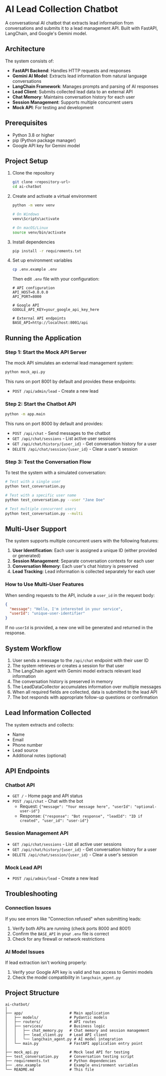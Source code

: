 # AI Lead Collection Chatbot

A conversational AI chatbot that extracts lead information from conversations and submits it to a lead management API. Built with FastAPI, LangChain, and Google's Gemini model.

## Architecture

The system consists of:

- **FastAPI Backend**: Handles HTTP requests and responses
- **Gemini AI Model**: Extracts lead information from natural language conversations
- **LangChain Framework**: Manages prompts and parsing of AI responses
- **Lead Client**: Submits collected lead data to an external API
- **Chat Memory**: Maintains conversation history for each user
- **Session Management**: Supports multiple concurrent users
- **Mock API**: For testing and development

## Prerequisites

- Python 3.8 or higher
- pip (Python package manager)
- Google API key for Gemini model

## Project Setup

1. Clone the repository
   ```bash
   git clone <repository-url>
   cd ai-chatbot
   ```

2. Create and activate a virtual environment
   ```bash
   python -m venv venv
   
   # On Windows
   venv\Scripts\activate
   
   # On macOS/Linux
   source venv/bin/activate
   ```

3. Install dependencies
   ```bash
   pip install -r requirements.txt
   ```

4. Set up environment variables
   ```bash
   cp .env.example .env
   ```
   
   Then edit `.env` file with your configuration:
   ```
   # API configuration
   API_HOST=0.0.0.0
   API_PORT=8000

   # Google API
   GOOGLE_API_KEY=your_google_api_key_here

   # External API endpoints
   BASE_API=http://localhost:8001/api
   ```

## Running the Application

### Step 1: Start the Mock API Server

The mock API simulates an external lead management system:

```bash
python mock_api.py
```

This runs on port 8001 by default and provides these endpoints:
- `POST /api/admin/lead` - Create a new lead

### Step 2: Start the Chatbot API

```bash
python -m app.main
```

This runs on port 8000 by default and provides:
- `POST /api/chat` - Send messages to the chatbot
- `GET /api/chat/sessions` - List active user sessions
- `GET /api/chat/history/{user_id}` - Get conversation history for a user
- `DELETE /api/chat/session/{user_id}` - Clear a user's session

### Step 3: Test the Conversation Flow

To test the system with a simulated conversation:

```bash
# Test with a single user
python test_conversation.py

# Test with a specific user name
python test_conversation.py --user "Jane Doe"

# Test multiple concurrent users
python test_conversation.py --multi
```

## Multi-User Support

The system supports multiple concurrent users with the following features:

1. **User Identification**: Each user is assigned a unique ID (either provided or generated)
2. **Session Management**: Separate conversation contexts for each user
3. **Conversation Memory**: Each user's chat history is preserved
4. **Lead Tracking**: Lead information is collected separately for each user

### How to Use Multi-User Features

When sending requests to the API, include a `user_id` in the request body:

```json
{
  "message": "Hello, I'm interested in your service",
  "userId": "unique-user-identifier"
}
```

If no `userId` is provided, a new one will be generated and returned in the response.

## System Workflow

1. User sends a message to the `/api/chat` endpoint with their user ID
2. The system retrieves or creates a session for that user
3. The LangChain agent with Gemini model extracts relevant lead information
4. The conversation history is preserved in memory
5. The LeadDataCollector accumulates information over multiple messages
6. When all required fields are collected, data is submitted to the lead API
7. The bot responds with appropriate follow-up questions or confirmation

## Lead Information Collected

The system extracts and collects:
- Name
- Email
- Phone number
- Lead source
- Additional notes (optional)

## API Endpoints

### Chatbot API

- `GET /` - Home page and API status
- `POST /api/chat` - Chat with the bot
  - Request: `{"message": "Your message here", "userId": "optional-user-id"}`
  - Response: `{"response": "Bot response", "leadId": "ID if created", "user_id": "user-id"}`

### Session Management API

- `GET /api/chat/sessions` - List all active user sessions
- `GET /api/chat/history/{user_id}` - Get conversation history for a user
- `DELETE /api/chat/session/{user_id}` - Clear a user's session

### Mock Lead API

- `POST /api/admin/lead` - Create a new lead

## Troubleshooting

### Connection Issues

If you see errors like "Connection refused" when submitting leads:
1. Verify both APIs are running (check ports 8000 and 8001)
2. Confirm the `BASE_API` in your `.env` file is correct
3. Check for any firewall or network restrictions

### AI Model Issues

If lead extraction isn't working properly:
1. Verify your Google API key is valid and has access to Gemini models
2. Check the model compatibility in `langchain_agent.py`

## Project Structure

```
ai-chatbot/
│
├── app/                     # Main application
│   ├── models/              # Pydantic models
│   ├── routers/             # API routes
│   ├── services/            # Business logic
│   │   ├── chat_memory.py   # Chat memory and session management
│   │   ├── lead_client.py   # Lead API client
│   │   └── langchain_agent.py # AI model integration
│   └── main.py              # FastAPI application entry point
│
├── mock_api.py              # Mock lead API for testing
├── test_conversation.py     # Conversation testing script
├── requirements.txt         # Python dependencies
├── .env.example             # Example environment variables
└── README.md                # This file
```
